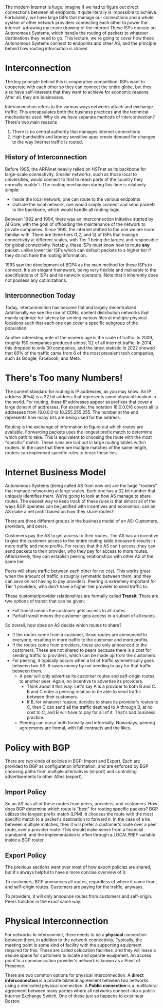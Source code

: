 The modern Internet is huge. Imagine if we had to figure out direct connections between all endpoints. It quite literally is impossible to achieve. Fortunately, we have large ISPs that manage our connections and a whole system of other network providers connecting each other to power the internet.
#drawing my crude drawing of the internet
These ISPs operate on Autonomous Systems, which handle the routing of packets to whatever destinations they need to go. This lecture, we're going to cover how these Autonomous Systems connect to endpoints and other AS, and the principle behind how routing information is shared.

# Interconnection
The key principle behind this is cooperative competition. ISPs want to cooperate with each other so they can connect the entire globe, but they also have self-interests that they want to achieve for economic reasons. After all, they are businesses.

Interconnection refers to the various ways networks attach and exchange traffic. This encapsulates both the business practices and the technical mechanisms used. Why do we have separate methods of interconnection? There's two main reasons
1. There is no central authority that manages internet connections
2. High bandwidth and latency sensitive apps create demand for changes to the way Internet traffic is routed.

## History of Interconnection
Before 1995, the ARPAnet heavily relied on NSFnet as its backbone for large-scale connectivity. Smaller networks, such as those local to universities, would connect to that to reach parts of the country they normally couldn't. The routing mechanism during this time is relatively simple:
- Inside the local network, one can route to the various endpoints
- Outside the local network, one would simply connect and send packets to the backbone, which would handle all routing logic.

Between 1992 and 1994, there was an Interconnection Initiative started by Al Gore, with the goal of offloading the maintenance of the network to private companies. Since 1995, the internet shifted to the one we are more familiar with. There are three tiers (1,2, and 3) of ISPs that manage connectivity at different scales, with Tier 1 being the largest and responsible for global connectivity. Notably, these ISPs must know how to route **any** packet, unlike lower tier ISPs which can default packets to a higher tier if they do not have the routing information.

1993 saw the development of BGP4 as the main method for these ISPs to connect. It's an elegant framework, being very flexible and malleable to the specifications of ISPs and its network operators. Note that it inherently does not possess any optimizations.

## Interconnection Today
Today, interconnection has become flat and largely decentralized. Additionally we see the rise of CDNs, content distribution networks that mainly optimize for latency by serving various files at multiple physical locations such that each one can cover a specific subgroup of the population.

Another interesting note of the modern age is the scale of traffic. In 2009, roughly 150 companies produced almost 1/2 of all internet traffic. In 2014, this dropped to only 30 companies, and the latest statistic in 2022 showed that 65% of the traffic came from 6 of the most prevalent tech companies, such as Google, Facebook, and Meta.

# There's Too many Numbers!
The current standard for routing is IP addresses, as you may know. An IP address (IPv4) is a 32 bit address that represents some physical location in the world. For routing, these IP addresses appear as prefixes that cover a large domain of addresses. For example, the notation 18.0.0.0/8 covers all ip addresses from 18.0.0.0 to 18.255.255.255. The number at the end represents how many bits are being used for the address.

Routing is the exchange of information to figure out which routes are available. Forwarding packets uses the longest prefix match to determine which path to take. This is equivalent to choosing the route with the most "specific" match. These rules are laid out in large routing tables within routers. In the case that there are multiple matches of the same length, routers can implement specific rules to break these ties.

# Internet Business Model
Autonomous Systems (being called AS from now on) are the large "routers" that manage networking at large scales. Each one has a 32 bit number that uniquely identifies them. We're going to look at how AS manage to share routes. The easiest way to keep track of these rules is that almost all of the ways BGP operates can be justified with incentives and economics: can an AS make a net profit based on how they share routes?

There are three different groups in the business model of an AS: Customers, providers, and peers. 

Customers pay the AS to get access to their routes. The AS has an incentive to give the customer access to the entire routing table because it results in more traffic and more profits. For routes that the AS can't access, they can send packets to their provider, who they pay for access to more routes. Alternatively, they can establish peering relationships with other AS of the same tier.

Peers will share traffic between each other for no cost. This works great when the amount of traffic is roughly symmetric between them, and they can save on not having to pay providers. Peering is extremely important for Tier 1 providers, who don't have a higher tier provider to send traffic to.

These customer/provider relationships are formally called **Transit**. There are two options of transit that can be given:
- Full transit means the customer gets access to all routes.
- Partial transit means the customer gets access to a subset of all routes.

So overall, how does an AS decide which routes to share?
- If the routes come from a customer, those routes are announced to everyone, resulting in more traffic to the customer and more profits.
- If the routes come from providers, these are only announced to the customers. These are not shared to peers because there is a cost for sending traffic to providers, which can be made up from the customers.
- For peering, it typically occurs when a lot of traffic symmetrically goes between two AS. It saves money by not needing to pay for that traffic between them.
	- A peer will only advertise its customer routes and self-origin routes to another peer. Again, no incentive to advertise its providers.
		- Think about it this way: Let's say A is a provider to both B and C. B and C enter a peering relation to be able to send traffic between their customers.
		- If B, for whatever reason, decides to share its provider's routes to C, then C can send all the traffic destined to A through B, at no cost to C, and B will have to pay for all of it. That's bad business practice.
	- Peering can occur both formally and informally. Nowadays, peering agreements are formal, with full contracts and the likes.

# Policy with BGP
There are two kinds of policies in BGP: Import and Export. Each are provided to BGP as configuration information, and are enforced by BGP choosing paths from multiple alternatives (import) and controlling advertisements to other ASes (export).

## Import Policy
So an AS has all of these routes from peers, providers, and customers. How does BGP determine which route is "best" for routing specific packets? BGP utilizes the longest prefix match (LPM): it chooses the route with the most specific match to a packet's destination to forward it. In the case of a tie between multiple matches, then it will prefer a customer's route over a peer route, over a provider route. This should make sense from a financial standpoint, and the implementation is often through a LOCALPREF variable inside a BGP router.

## Export Policy
The previous sections went over most of how export policies are shared, but it's always helpful to have a more concise overview of it.

To customers, BGP announces all routes, regardless of where it came from, and self-origin routes. Customers are paying for the traffic, anyways.

To providers, it will only announce routes from customers and self-origin. Peers function in the exact same way.

# Physical Interconnection 
For networks to interconnect, there needs to be a **physical** connection between them, in addition to the network connectivity. Typically, the meeting point is some kind of facility with the supporting equipment required for this. These are called colocation facilities, and they will lease a secure space for customers to locate and operate equipment. An access point to a communication provider's network is known as a Point of Presence.

There are two common options for physical interconnection. A **direct interconnection** is a private bilateral agreement between two networks using a dedicated physical connection. A **Public connection** is a multilateral agreement between many parties where all networks connect into a public Internet Exchange Switch. One of these just so happens to exist near Boston.